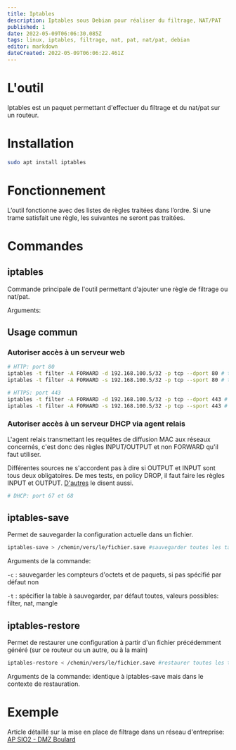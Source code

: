 ```yaml
---
title: Iptables
description: Iptables sous Debian pour réaliser du filtrage, NAT/PAT
published: 1
date: 2022-05-09T06:06:30.085Z
tags: linux, iptables, filtrage, nat, pat, nat/pat, debian
editor: markdown
dateCreated: 2022-05-09T06:06:22.461Z
---
```


# L'outil
Iptables est un paquet permettant d'effectuer du filtrage et du nat/pat sur un routeur.

# Installation
```bash
sudo apt install iptables   
```

# Fonctionnement
L’outil fonctionne avec des listes de règles traitées dans l’ordre. Si une trame satisfait une règle, les suivantes ne seront pas traitées.

# Commandes

## iptables
Commande principale de l'outil permettant d'ajouter une règle de filtrage ou nat/pat.

Arguments: 

## Usage commun
### Autoriser accès à un serveur web
```bash
# HTTP: port 80
iptables -t filter -A FORWARD -d 192.168.100.5/32 -p tcp --dport 80 # tout hôte -> serveur web
iptables -t filter -A FORWARD -s 192.168.100.5/32 -p tcp --sport 80 # tout hôte <- serveur web

# HTTPS: port 443
iptables -t filter -A FORWARD -d 192.168.100.5/32 -p tcp --dport 443 # tout hôte -> serveur web
iptables -t filter -A FORWARD -s 192.168.100.5/32 -p tcp --sport 443 # tout hôte <- serveur web
```

### Autoriser accès à un serveur DHCP via agent relais
L'agent relais transmettant les requêtes de diffusion MAC aux réseaux concernés, c'est donc des règles INPUT/OUTPUT et non FORWARD qu'il faut utiliser.

Différentes sources ne s'accordent pas à dire si OUTPUT et INPUT sont tous deux obligatoires. De mes tests, en policy DROP, il faut faire les règles INPUT et OUTPUT. [D'autres](https://serverfault.com/questions/191390/iptables-and-dhcp-questions#comment-168106) le disent aussi.

```bash
# DHCP: port 67 et 68
```

## iptables-save
Permet de sauvegarder la configuration actuelle dans un fichier.
```bash
iptables-save > /chemin/vers/le/fichier.save #sauvegarder toutes les tables
```
Arguments de la commande:

`-c` : sauvegarder  les compteurs d'octets et de paquets, si pas spécifié par défaut non

`-t` : spécifier la table à sauvegarder, par défaut toutes, valeurs possibles: filter, nat, mangle

## iptables-restore
Permet de restaurer une configuration à partir d'un fichier précédemment généré (sur ce routeur ou un autre, ou à la main)
```bash
iptables-restore < /chemin/vers/le/fichier.save #restaurer toutes les tables
```

Arguments de la commande: identique à iptables-save mais dans le contexte de restauration.


# Exemple
Article détaillé sur la mise en place de filtrage dans un réseau d'entreprise: [AP SIO2 - DMZ Boulard](https://clementgentil.fr/ap-sio2-mise-en-place-de-dmz-dans-le-reseau-boulard/)
